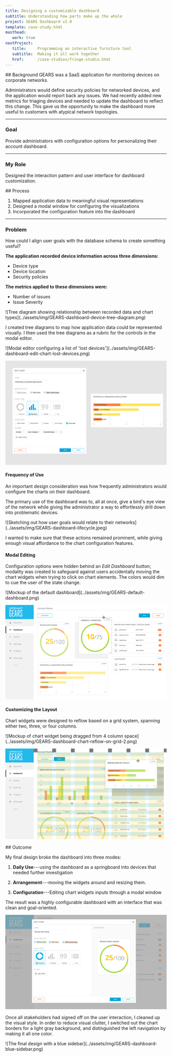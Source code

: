 ```yaml
---
title: Designing a customizable dashboard
subtitle: Understanding how parts make up the whole
project: GEARS Dashboard v2.0
template: case-study.html
masthead:
   work: true
nextProject:
   title:     Programming an interactive furniture tool
   subtitle:  Making it all work together
   href:      /case-studies/fringe-studio.html
---
```


<section class="grid indenter:3/5 flip-top:kid border-top:3px border-accent:cyan">
## Background  
GEARS was a SaaS application for monitoring devices on corporate networks.

Administrators would define security policies for networked devices, and the application would report back any issues. We had recently added new metrics for triaging devices and needed to update the dashboard to reflect this change. This gave us the opportunity to make the dashboard more useful to customers with atypical network topologies.

---

### Goal 
Provide administrators with configuration options for personalizing their account dashboard.

---

### My Role 
Designed the interaction pattern and user interface for dashboard customization.

</section>

<section class="grid indenter:3/2/4 split-lists flip-top:kid border-top:3px border-accent:magenta">
## Process 
 
1. Mapped application data to meaningful visual representations
2. Designed a modal window for configuring the visualizations
3. Incorporated the configuration feature into the dashboard

---

### Problem  

How could I align user goals with the database schema to create something useful?

**The application recorded device information across three dimensions:**

- Device type
- Device location
- Security policies

**The metrics applied to these dimensions were:**

- Number of issues
- Issue Severity
    
<div class="subgrid side-by-side">
![Tree diagram showing relationship between recorded data and chart types](../assets/img/GEARS-dashboard-device-tree-diagram.png)
 
I created tree diagrams to map how application data could be represented visually.
I then used the tree diagrams as a rubric for the controls in the modal editor.
</div>
 
<div class="subgrid side-by-side">
![Modal editor configuring a list of 'lost devices'](../assets/img/GEARS-dashboard-edit-chart-lost-devices.png)
 
![Modal editor configuring a bar chart of devices with 'unwanted applications'](../assets/img/GEARS-dashboard-edit-chart-potentially-unwanted-applications.png)
</div>
 
#### Frequency of Use
An important design consideration was how frequently administrators would configure the charts on their dashboard.

The primary use of the dashboard was to, all at once, give a bird's eye view of the network while giving the administrator a way to effortlessly drill down into problematic devices.


<div class="left-third cinch-up">
![Sketching out how user goals would relate to their networks](../assets/img/GEARS-dashboard-lifecycle.jpeg)
</div>

I wanted to make sure that these actions remained prominent, while giving enough visual affordance to the chart configuration features. 
 
 
#### Modal Editing
Configuration options were hidden behind an _Edit Dashboard_ button; modality was created to safeguard against users accidentally moving the chart widgets when trying to click on chart elements. The colors would dim to cue the user of the state change.
 
<div class='subgrid side-by-side border:img margin-top'>
![Mockup of the default dashboard](../assets/img/GEARS-default-dashboard.png)

![Mockup of dashboard in "Edit" state](../assets/img/GEARS-dashboard-move-chart-widget.png)
</div>
 
#### Customizing the Layout
Chart widgets were designed to reflow based on a grid system, spanning either two, three, or four columns. 

<div class='subgrid side-by-side border:img margin-top'>
![Mockup of chart widget being dragged from 4 column space](../assets/img/GEARS-dashboard-chart-reflow-on-grid-2.png)

![Mockup of chart widget being dropped into 3 column space](../assets/img/GEARS-dashboard-chart-reflow-on-grid-1.png)
</div>
</section>

<section class="grid split-lists indenter:3/2/4 flip-top:kid border-top:3px border-accent:yellow">
## Outcome 
 
My final design broke the dashboard into three modes:

1. **Daily Use**---using the dashboard as a springboard into devices that needed further investigation 

2. **Arrangement**---moving the widgets around and resizing them. 
3. **Configuration**---Editing chart widgets inputs through a modal window

The result was a highly configurable dashboard with an interface that was clean and goal-oriented.

![Modal chart editor with a live preview](../assets/img/GEARS-dashboard-edit-modal-with-preview.png)

Once all stakeholders had signed off on the user interaction, I cleaned up the visual style. In order to reduce visual clutter, I switched out the chart borders for a light gray background, and distinguished the left navigation by making it all one color.

<div class="bkg:grey pano shadow:img">
![The final design with a blue sidebar](../assets/img/GEARS-dashboard-blue-sidebar.png)
</div>

</section>
